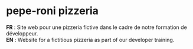# pepe-roni pizzeria 
__FR__ : Site web pour une pizzeria fictive dans le cadre de notre formation de développeur.  
__EN__ : Website for a fictitious pizzeria as part of our developer training.
